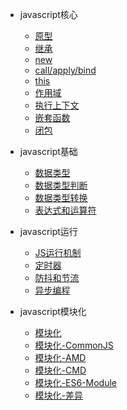 - javascript核心

    - [原型](./原型.md)
    - [继承](./继承.md)
    - [new](./new.md)
    - [call/apply/bind](./call_apply_bind.md)
    - [this](./this.md)
    - [作用域](./作用域.md)
    - [执行上下文](./执行上下文.md)
    - [嵌套函数](./嵌套函数.md)
    - [闭包](./闭包.md)

- javascript基础
    - [数据类型](./数据类型.md)
    - [数据类型判断](./数据类型判断.md)
    - [数据类型转换](./数据类型转换.md)
    - [表达式和运算符](./表达式和运算符.md)
    

- javascript运行
    - [JS运行机制](./JS运行机制.md)
    - [定时器](./定时器.md)
    - [防抖和节流](./防抖和节流.md)
    - [异步编程](./异步编程.md)
    
- javascript模块化

    - [模块化](./模块化.md)
    - [模块化-CommonJS](./模块化_CommonJS.md)
    - [模块化-AMD](./模块化_AMD.md)
    - [模块化-CMD](./模块化_CMD.md)
    - [模块化-ES6-Module](./模块化_ES6_Module.md)
    - [模块化-差异](./模块化_差异.md)